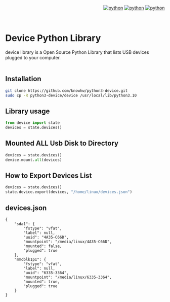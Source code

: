 
<div align="right">

[![python](https://img.shields.io/badge/Python-3.10-3776AB.svg?style=flat&logo=python&logoColor=white)](https://www.python.org)
[![python](https://img.shields.io/badge/Python-3.11-3776AB.svg?style=flat&logo=python&logoColor=white)](https://www.python.org)
[![python](https://img.shields.io/badge/Python-3.12-3776AB.svg?style=flat&logo=python&logoColor=white)](https://www.python.org)

</div>

<br/>

# Device Python Library
device library is a Open Source Python Library that lists USB devices plugged to your computer.
<br/>
<br/>

## Installation
~~~bash
git clone https://github.com/knowhw/python3-device.git
sudo cp -R python3-device/device /usr/local/lib/python3.10
~~~



## Library usage
~~~python
from device import state
devices = state.devices()

~~~
## Mounted ALL Usb Disk to Directory 
~~~python
devices = state.devices()
device.mount.all(devices)
~~~

## How to Export Devices List 
~~~python
devices = state.devices()
state.device.export(devices, "/home/linux/devices.json")
~~~

## devices.json
~~~
{
    "sda1": {
        "fstype": "vfat",
        "label": null,
        "uuid": "4A35-C66D",
        "mountpoint": "/media/linux/4A35-C66D",
        "mounted": false,
        "plugged": true
    },
    "mmcblk1p1": {
        "fstype": "vfat",
        "label": null,
        "uuid": "6335-3364",
        "mountpoint": "/media/linux/6335-3364",
        "mounted": true,
        "plugged": true
    }
}
~~~




